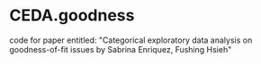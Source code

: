 # CEDA.goodness
code for paper entitled: "Categorical exploratory data analysis on goodness-of-fit issues by Sabrina Enriquez, Fushing Hsieh"

